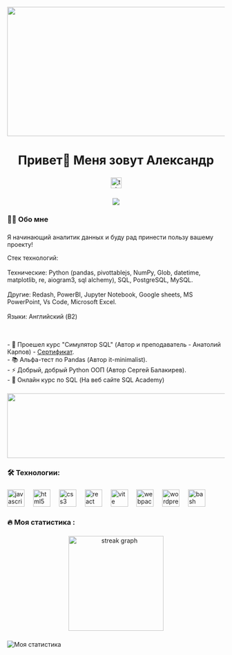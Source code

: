 <br clear="both">

<div align="center">
  <img height="300" width="600" src="https://user-images.githubusercontent.com/74038190/225813708-98b745f2-7d22-48cf-9150-083f1b00d6c9.gif"  />
</div>

###

<h1 align="center">Привет👋 Меня зовут Александр</h1>

###
<div align="center">

  <a href="https://t.me/thekingiback" target="_blank">
    <img src="https://img.shields.io/static/v1?message=Telegram&logo=telegram&label=&color=2CA5E0&logoColor=white&labelColor=&style=for-the-badge" height="25" alt="telegram logo"  />
  </a>
</div>

###

<div align="center">
  <img src="https://visitor-badge.laobi.icu/badge?page_id=filimonovalexey.filimonovalexey&"  />
</div>

###

<h3 align="left">👩‍💻  Обо мне</h3>

###
<p align="left">Я начинающий аналитик данных и буду рад принести пользу вашему проекту!

Стек технологий: 
<br><br>Технические: Python (pandas, pivottablejs, NumPy, Glob, datetime, matplotlib, re, aiogram3, sql
alchemy), SQL, PostgreSQL, MySQL.
<br><br>Другие: Redash, PowerBI, Jupyter Notebook, Google sheets, MS PowerPoint, Vs Code, Microsoft 
Excel.
<br><br>Языки: Английский (B2) 

<br><br>- 🔭 Проешел курс "Симулятор SQL" (Автор и преподаватель - Анатолий Карпов) - [Сертификат](https://lab.karpov.courses/certificate/2c743623-2841-4a77-a414-39ee0ae23bf8/).
<br>- 📚 Альфа-тест по Pandas (Автор it-minimalist).
<br>- ⚡ Добрый, добрый Python ООП (Автор Сергей Балакирев).
<br>- 📖 Онлайн курс по SQL  (На веб сайте SQL Academy)</p>

###

<div align="center">
  <img height="150" width="1000" src="https://raw.githubusercontent.com/FilimonovAlexey/FilimonovAlexey/1c89271577ce8a3b1c8a377e704236ff90f2d4be/assets/github-snake.svg"  />
</div>



<h3 align="left">🛠 Технологии:</h3>

###

<div align="left">
  <img src="https://profilinator.rishav.dev/skills-assets/mysql-original-wordmark.svg" height="40" alt="javascript logo"  />
  <img width="12" />
  <img src="https://profilinator.rishav.dev/skills-assets/python-original.svg" height="40" alt="html5 logo"  />
  <img width="12" />
  <img src="https://profilinator.rishav.dev/skills-assets/photoshop-plain.svg" height="40" alt="css3 logo"  />
  <img width="12" />
  <img src="https://profilinator.rishav.dev/skills-assets/tableau.svg" height="40" alt="react logo"  />
  <img width="12" />
  <img src="https://profilinator.rishav.dev/skills-assets/powershell.png" height="40" alt="vite logo"  />
  <img width="12" />
  <img src="https://profilinator.rishav.dev/skills-assets/aftereffects.png" height="40" alt="webpack logo"  />
  <img width="12" />
  <img src="https://profilinator.rishav.dev/skills-assets/gnu_bash-icon.svg" height="40" alt="wordpress logo"  />
  <img width="12" />
  <img src="https://profilinator.rishav.dev/skills-assets/postgresql-original-wordmark.svg" height="40" alt="bash logo"  />
  <img width="12" />
</div>


###

<h3 align="left">🔥   Моя статистика :</h3>

###

<div align="center">
  <img src="https://www.codewars.com/users/Sashawell/badges/large" height="220" alt="streak graph"  />
</div>

###

![Моя статистика](https://skrinshoter.ru/s/200924/FJAlOYDz.jpg?download=1&name=Скриншот-20-09-2024%2011:58:07.jpg)

###
